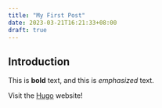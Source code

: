 ```yaml
---
title: "My First Post"
date: 2023-03-21T16:21:33+08:00
draft: true
---
```


## Introduction

This is **bold** text, and this is *emphasized* text.

Visit the [Hugo](https://gohugo.io) website!